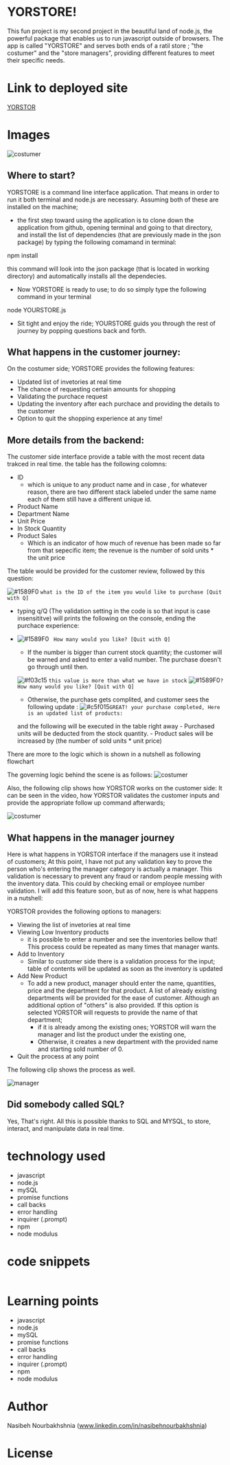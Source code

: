 <!-- Put the name of the project after the # -->
<!-- the # means h1  -->
# YORSTORE!

<!-- Put a description of what the project is -->


This fun project is my second project in the beautiful land of node.js, the powerful package that enables us to run javascript outside of browsers. The app is called "YORSTORE" and serves both ends of a ratil store ; "the costumer" and the "store managers", providing different features to meet their specific needs. 
# Link to deployed site
<!-- make a link to the deployed site --> 
<!-- [What the user will see](the link to the deployed site) -->
[YORSTOR](https://nasibnia.github.io/Bamazon/.)

# Images
<!-- take a picture of the image and add it into the readme  -->
<!-- ![image title](path or link to image) -->

![costumer](images/pic1.png)


## Where to start?

YORSTORE is a command line interface application. That means in order to run it both terminal and node.js are necessary.
Assuming both of these are installed on the machine;
- the first step toward using the application is to clone down the application from github, opening terminal and going to that directory, and install the list of dependencies (that are previously made in the json package) by typing the following comamand in terminal:

npm install 

this command will look into the json package (that is located in working directory) and automatically installs all the dependecies.
- Now YORSTORE is ready to use; to do so simply type the following command in your terminal

node YOURSTORE.js

- Sit tight and enjoy the ride; YOURSTORE guids you through the rest of journey by popping questions back and forth.

## What happens in the customer journey:

On the costumer side; YORSTORE provides the following features:

- Updated list of invetories at real time
- The chance of requesting certain amounts for shopping
- Validating the purchace request
- Updating the inventory after each purchace and providing the details to the customer
- Option to quit the shopping experience at any time!


## More details from the backend:

The customer side interface provide a table with the most recent data trakced in real time. the table has the following colomns:
* ID 
    * which is unique to any product name and in case , for whatever reason, there are two different stack labeled under the same name each of them still have a different unique id.
* Product Name
* Department Name
* Unit Price
* In Stock Quantity
* Product Sales
    * Which is an indicator of how much of revenue has been made so far from that sepecific item; the revenue is  the number of sold units * the unit price

The table would be provided for the customer review, followed by this question:

![#1589F0](https://placehold.it/15/f03c15/000000?text=+) `what is the ID of the item you would like to purchase [Quit with Q]`

- typing q/Q (The validation setting in the code is so that input is case insensititve) will prints the following on the console, ending the purchace experience:

- ![#1589F0](https://placehold.it/15/c5f015/000000?text=+) ` How many would you like? [Quit with Q]`
    - If the number is bigger than current stock quantity; the customer will be warned and asked to enter a valid number. The purchase doesn't go through until then.

    ![#f03c15](https://placehold.it/15/1589F0/000000?text=+) `this value is more than what we have in stock` 
    ![#1589F0](https://placehold.it/15/1589F0/000000?text=+)`? How many would you like? [Quit with Q]`

    - Otherwise, the purchase gets complited, and customer sees the following update :
    ![#c5f015](https://placehold.it/15/1589F0/000000?text=+)`GREAT! your purchase completed, Here is an updated list of products:`

    and the following will be executed in the table right away
        - Purchased units will be deducted from the stock quantity. 
        - Product sales will be increased by (the number of sold units * unit price)

There are more to the logic which is shown in a nutshell as following flowchart

The governing logic behind the scene is as follows:
![costumer](images/FlowChart.jpg)

Also, the following clip shows how YORSTOR works on the customer side:
It can be seen in the video, how YORSTOR validates the customer inputs and provide the appropriate follow up command afterwards;

![costumer](costumer.gif)

## What happens in the manager journey

Here is what happens in YORSTOR interface if the managers use it instead of customers;
At this point, I have not put any validation key to prove the person who's entering the manager category is actually a manager. This validation is necessary to prevent any fraud or random people messing with the inventory data. This could by checking email or employee number validation. I will add this feature soon, but as of now, here is what happens in a nutshell:

YORSTOR provides the following options to managers:

- Viewing the list of invetories at real time
- Viewing Low Inventory products
    - it is possible to enter a number and see the inventories bellow that! This process could be repeated as many times that manager wants.
- Add to Inventory 
    - Similar to customer side there is a validation process for the input; table of contents will be updated as soon as the inventory is updated
- Add New Product 
    - To add a new product, manager should enter the name, quantities, price and the department for that product. A list of already existing departments will be provided for the ease of customer. Although an additional option of "others" is also provided. If this option is selected YORSTOR will requests to provide the name of that department; 
        - if it is already among the existing ones; YORSTOR will warn the manager and list the product under the existing one,
        - Otherwise, it creates a new department with the provided name and starting sold number of 0.
- Quit the process at any point 

The following clip shows the process as well.

![manager](manager.gif)

## Did somebody called SQL?
Yes, That's right. All this is possible thanks to SQL and MYSQL, to store, interact, and manipulate data in real time.



# technology used
<!-- make a list of technology used -->
<!-- what you used for this web app, like html css -->

<!-- 
1. First ordered list item
2. Another item
⋅⋅* Unordered sub-list. 
1. Actual numbers don't matter, just that it's a number
⋅⋅1. Ordered sub-list
4. And another item. 
-->
- javascript
- node.js
- mySQL
- promise functions
- call backs
- error handling
- inquirer (.prompt)
- npm
- node modulus




# code snippets
<!-- put snippets of code inside ``` ``` so it will look like code -->
<!-- if you want to put blockquotes use a > -->



```

```


# Learning points
<!-- Learning points where you would write what you thought was helpful -->
- javascript
- node.js
- mySQL
- promise functions
- call backs
- error handling
- inquirer (.prompt)
- npm
- node modulus




# Author 
<!-- make a link to the deployed site and have your name as the link -->
Nasibeh Nourbakhshnia
(www.linkedin.com/in/nasibehnourbakhshnia)

# License
